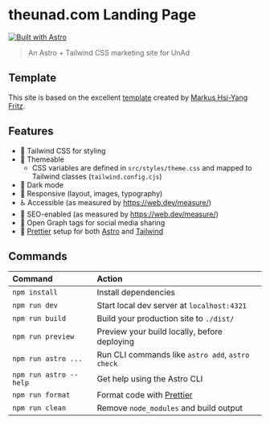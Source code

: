 # theunad.com Landing Page

[![Built with Astro](https://astro.badg.es/v1/built-with-astro.svg)](https://astro.build)

> An Astro + Tailwind CSS marketing site for UnAd

## Template

This site is based on the excellent [template](https://github.com/mhyfritz/astro-landing-page) created by [Markus Hsi-Yang Fritz](https://github.com/mhyfritz).

## Features

- 💨 Tailwind CSS for styling
- 🎨 Themeable
  - CSS variables are defined in `src/styles/theme.css` and mapped to Tailwind classes (`tailwind.config.cjs`)
- 🌙 Dark mode
- 📱 Responsive (layout, images, typography)
- ♿ Accessible (as measured by https://web.dev/measure/)
- 🔎 SEO-enabled (as measured by https://web.dev/measure/)
- 🔗 Open Graph tags for social media sharing
- 💅 [Prettier](https://prettier.io/) setup for both [Astro](https://github.com/withastro/prettier-plugin-astro) and [Tailwind](https://github.com/tailwindlabs/prettier-plugin-tailwindcss)

## Commands

| Command                | Action                                            |
| :--------------------- | :------------------------------------------------ |
| `npm install`          | Install dependencies                              |
| `npm run dev`          | Start local dev server at `localhost:4321`        |
| `npm run build`        | Build your production site to `./dist/`           |
| `npm run preview`      | Preview your build locally, before deploying      |
| `npm run astro ...`    | Run CLI commands like `astro add`, `astro check`  |
| `npm run astro --help` | Get help using the Astro CLI                      |
| `npm run format`       | Format code with [Prettier](https://prettier.io/) |
| `npm run clean`        | Remove `node_modules` and build output            |
